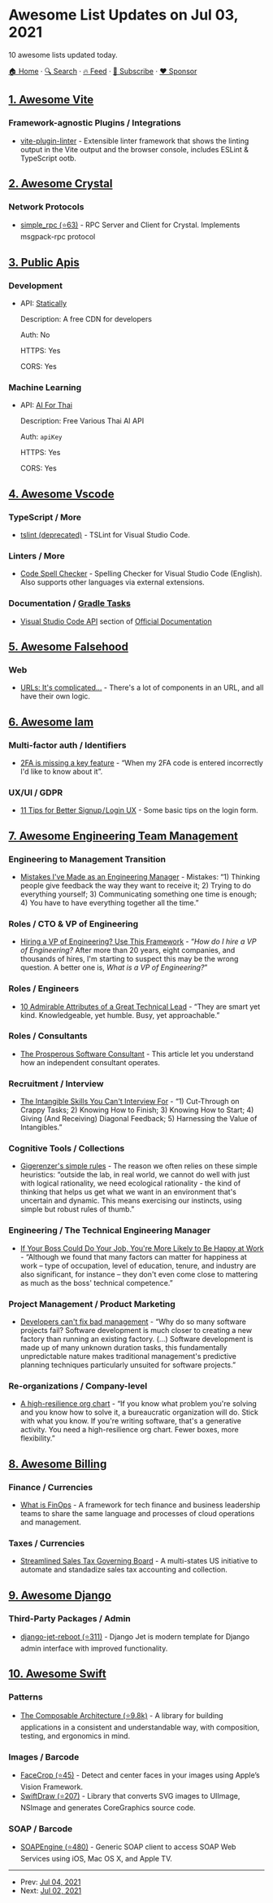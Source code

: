 # Awesome List Updates on Jul 03, 2021

10 awesome lists updated today.

[🏠 Home](/README.md) · [🔍 Search](https://www.trackawesomelist.com/search/) · [🔥 Feed](https://www.trackawesomelist.com/rss.xml) · [📮 Subscribe](https://trackawesomelist.us17.list-manage.com/subscribe?u=d2f0117aa829c83a63ec63c2f&id=36a103854c) · [❤️  Sponsor](https://github.com/sponsors/theowenyoung)



## [1. Awesome Vite](/content/vitejs/awesome-vite/README.md)

### Framework-agnostic Plugins / Integrations

*   [vite-plugin-linter](https://bitbucket.org/unimorphic/vite-plugin-linter) - Extensible linter framework that shows the linting output in the Vite output and the browser console, includes ESLint & TypeScript ootb.

## [2. Awesome Crystal](/content/veelenga/awesome-crystal/README.md)

### Network Protocols

*   [simple\_rpc (⭐63)](https://github.com/kostya/simple_rpc) - RPC Server and Client for Crystal. Implements msgpack-rpc protocol

## [3. Public Apis](/content/public-apis/public-apis/README.md)

### Development

- API: [Statically](https://statically.io/)

  Description: A free CDN for developers

  Auth: No

  HTTPS: Yes

  CORS: Yes



### Machine Learning

- API: [AI For Thai](https://aiforthai.in.th/index.php)

  Description: Free Various Thai AI API

  Auth: `apiKey`

  HTTPS: Yes

  CORS: Yes



## [4. Awesome Vscode](/content/viatsko/awesome-vscode/README.md)

### TypeScript / More

*   [tslint (deprecated)](https://marketplace.visualstudio.com/items?itemName=ms-vscode.vscode-typescript-tslint-plugin) - TSLint for Visual Studio Code.

### Linters / More

*   [Code Spell Checker](https://marketplace.visualstudio.com/items?itemName=streetsidesoftware.code-spell-checker) - Spelling Checker for Visual Studio Code (English). Also supports other languages via external extensions.

### Documentation / [Gradle Tasks](https://marketplace.visualstudio.com/items?itemName=richardwillis.vscode-gradle)

*   [Visual Studio Code API](https://code.visualstudio.com/api) section of [Official Documentation](https://code.visualstudio.com/docs)

## [5. Awesome Falsehood](/content/kdeldycke/awesome-falsehood/README.md)

### Web

*   [URLs: It's complicated…](https://www.netmeister.org/blog/urls.html) - There's a lot of components in an URL, and all have their own logic.

## [6. Awesome Iam](/content/kdeldycke/awesome-iam/README.md)

### Multi-factor auth / Identifiers

*   [2FA is missing a key feature](https://syslog.ravelin.com/2fa-is-missing-a-key-feature-c781c3861db) - “When my 2FA code is entered incorrectly I'd like to know about it”.

### UX/UI / GDPR

*   [11 Tips for Better Signup / Login UX](https://learnui.design/blog/tips-signup-login-ux.html) - Some basic tips on the login form.

## [7. Awesome Engineering Team Management](/content/kdeldycke/awesome-engineering-team-management/README.md)

### Engineering to Management Transition

*   [Mistakes I've Made as an Engineering Manager](https://css-tricks.com/mistakes-ive-made-as-an-engineering-manager/) - Mistakes: “1) Thinking people give feedback the way they want to receive it; 2) Trying to do everything yourself; 3) Communicating something one time is enough; 4) You have to have everything together all the time.”

### Roles / CTO & VP of Engineering

*   [Hiring a VP of Engineering? Use This Framework](https://review.firstround.com/hiring-a-vp-of-engineering-use-this-framework-from-shopify%27s-vpe-to-get-it-right) - “*How do I hire a VP of Engineering?* After more than 20 years, eight companies, and thousands of hires, I'm starting to suspect this may be the wrong question. A better one is, *What is a VP of Engineering?*”

### Roles / Engineers

*   [10 Admirable Attributes of a Great Technical Lead](https://betterprogramming.pub/10-admirable-attributes-of-a-great-technical-lead-251d13a8843b) - “They are smart yet kind. Knowledgeable, yet humble. Busy, yet approachable.”

### Roles / Consultants

*   [The Prosperous Software Consultant](https://dabit3.medium.com/the-prosperous-software-consultant-5dc8d705c5dd) - This article let you understand how an independent consultant operates.

### Recruitment / Interview

*   [The Intangible Skills You Can't Interview For](https://staysaasy.com/leadership/2021/04/12/the-intangible-skills-you-cant-interview-for.html) - “1) Cut-Through on Crappy Tasks; 2) Knowing How to Finish; 3) Knowing How to Start; 4) Giving (And Receiving) Diagonal Feedback; 5) Harnessing the Value of Intangibles.”

### Cognitive Tools / Collections

*   [Gigerenzer's simple rules](https://www.foundingfuel.com/article/gigerenzers-simple-rules/) - The reason we often relies on these simple heuristics: “outside the lab, in real world, we cannot do well with just with logical rationality, we need ecological rationality - the kind of thinking that helps us get what we want in an environment that's uncertain and dynamic. This means exercising our instincts, using simple but robust rules of thumb.”

### Engineering / The Technical Engineering Manager

*   [If Your Boss Could Do Your Job, You're More Likely to Be Happy at Work](https://hbr.org/2016/12/if-your-boss-could-do-your-job-youre-more-likely-to-be-happy-at-work) - “Although we found that many factors can matter for happiness at work – type of occupation, level of education, tenure, and industry are also significant, for instance – they don't even come close to mattering as much as the boss' technical competence.”

### Project Management / Product Marketing

*   [Developers can't fix bad management](https://iism.org/article/developers-can-t-fix-bad-management-57) - “Why do so many software projects fail? Software development is much closer to creating a new factory than running an existing factory. (…) Software development is made up of many unknown duration tasks, this fundamentally unpredictable nature makes traditional management's predictive planning techniques particularly unsuited for software projects.”

### Re-organizations / Company-level

*   [A high-resilience org chart](https://jessitron.com/2021/05/26/a-high-resilience-org-chart/) - “If you know what problem you're solving and you know how to solve it, a bureaucratic organization will do. Stick with what you know. If you're writing software, that's a generative activity. You need a high-resilience org chart. Fewer boxes, more flexibility.”

## [8. Awesome Billing](/content/kdeldycke/awesome-billing/README.md)

### Finance / Currencies

*   [What is FinOps](https://www.finops.org/introduction/what-is-finops/) - A framework for tech finance and business leadership teams to share the same language and processes of cloud operations and management.

### Taxes / Currencies

*   [Streamlined Sales Tax Governing Board](https://www.streamlinedsalestax.org/about-us/about-sstgb) - A multi-states US initiative to automate and standadize sales tax accounting and collection.

## [9. Awesome Django](/content/wsvincent/awesome-django/README.md)

### Third-Party Packages / Admin

*   [django-jet-reboot (⭐311)](https://github.com/b1go/django-jet-reboot) - Django Jet is modern template for Django admin interface with improved functionality.

## [10. Awesome Swift](/content/matteocrippa/awesome-swift/README.md)

### Patterns

*   [The Composable Architecture (⭐9.8k)](https://github.com/pointfreeco/swift-composable-architecture) - A library for building applications in a consistent and understandable way, with composition, testing, and ergonomics in mind.

### Images / Barcode

*   [FaceCrop (⭐45)](https://github.com/Ancestry/FaceCrop) - Detect and center faces in your images using Apple’s Vision Framework.
*   [SwiftDraw (⭐207)](https://github.com/swhitty/SwiftDraw) - Library that converts SVG images to UIImage, NSImage and generates CoreGraphics source code.

### SOAP / Barcode

*   [SOAPEngine (⭐480)](https://github.com/priore/SOAPEngine) - Generic SOAP client to access SOAP Web Services using iOS, Mac OS X, and Apple TV.

---

- Prev: [Jul 04, 2021](/content/2021/07/04/README.md)
- Next: [Jul 02, 2021](/content/2021/07/02/README.md)